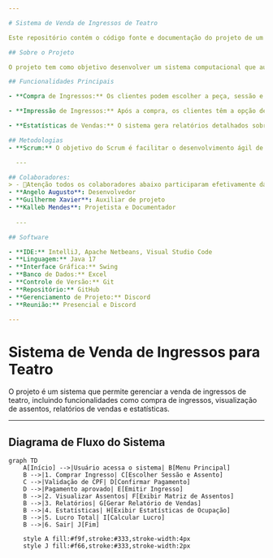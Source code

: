 ```yaml
---

# Sistema de Venda de Ingressos de Teatro

Este repositório contém o código fonte e documentação do projeto de um sistema de venda de ingressos para um sistema simulado de um teatro, desenvolvido para o Projeto Integrador do curso de Análise e Desenvolvimento de Sistemas da Faculdade SENAI FATESG.

## Sobre o Projeto

O projeto tem como objetivo desenvolver um sistema computacional que automatize e gerencie a venda de ingressos para o Teatro ABC. O sistema permite aos clientes selecionar peças teatrais, sessões (manhã, tarde, noite) e áreas de assentos (plateia A, plateia B, camarote, frisa, balcão nobre) através de uma interface intuitiva. Além disso, oferece funcionalidades para imprimir comprovantes de ingressos e gerar estatísticas detalhadas de vendas.

## Funcionalidades Principais

- **Compra de Ingressos:** Os clientes podem escolher a peça, sessão e área de assento desejadas, efetuando a compra através do sistema informando o CPF.

- **Impressão de Ingressos:** Após a compra, os clientes têm a opção de imprimir o comprovante de ingresso diretamente na plataforma.

- **Estatísticas de Vendas:** O sistema gera relatórios detalhados sobre o desempenho das vendas, incluindo análises sobre popularidade de peças, ocupação de poltronas, lucratividade por sessão e peça.

## Metodologias
- **Scrum:** O objetivo do Scrum é facilitar o desenvolvimento ágil de software através de ciclos curtos e iterativos (sprints), promovendo transparência, colaboração intensa e adaptação contínua às mudanças, para entregar valor de forma rápida e eficaz aos clientes.

  ---

## Colaboradores:
> - 🚨Atenção todos os colaboradores abaixo participaram efetivamente da parte de Desenvolvimento, Analise e Testador do Sistema
- **Angelo Augusto**: Desenvolvedor
- **Guilherme Xavier**: Auxiliar de projeto 
- **Kalleb Mendes**: Projetista e Documentador
  
  ---

## Software

- **IDE:** IntelliJ, Apache Netbeans, Visual Studio Code
- **Linguagem:** Java 17
- **Interface Gráfica:** Swing
- **Banco de Dados:** Excel
- **Controle de Versão:** Git
- **Repositório:** GitHub
- **Gerenciamento de Projeto:** Discord
- **Reunião:** Presencial e Discord

---
```

# Sistema de Venda de Ingressos para Teatro

O projeto é um sistema que permite gerenciar a venda de ingressos de teatro, incluindo funcionalidades como compra de ingressos, visualização de assentos, relatórios de vendas e estatísticas.

---

## Diagrama de Fluxo do Sistema

```mermaid
graph TD
    A[Início] -->|Usuário acessa o sistema| B[Menu Principal]
    B -->|1. Comprar Ingresso| C[Escolher Sessão e Assento]
    C -->|Validação de CPF| D[Confirmar Pagamento]
    D -->|Pagamento aprovado| E[Emitir Ingresso]
    B -->|2. Visualizar Assentos| F[Exibir Matriz de Assentos]
    B -->|3. Relatórios| G[Gerar Relatório de Vendas]
    B -->|4. Estatísticas| H[Exibir Estatísticas de Ocupação]
    B -->|5. Lucro Total| I[Calcular Lucro]
    B -->|6. Sair| J[Fim]

    style A fill:#f9f,stroke:#333,stroke-width:4px
    style J fill:#f66,stroke:#333,stroke-width:2px